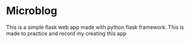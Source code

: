 # Microblog
This is a simple flask web app made with python flask framework. This is made to practice and record my creating this app

